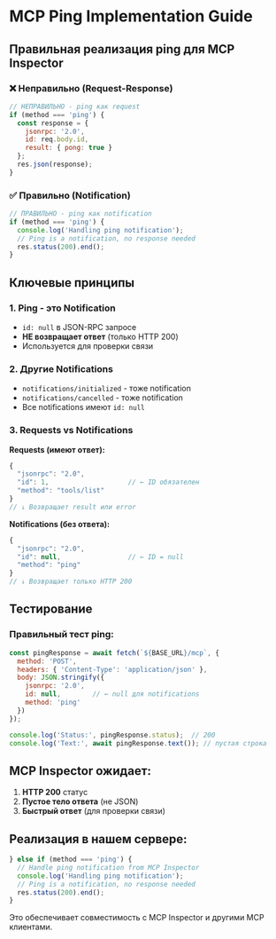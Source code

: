 # MCP Ping Implementation Guide

## Правильная реализация ping для MCP Inspector

### ❌ Неправильно (Request-Response)
```javascript
// НЕПРАВИЛЬНО - ping как request
if (method === 'ping') {
  const response = {
    jsonrpc: '2.0',
    id: req.body.id,
    result: { pong: true }
  };
  res.json(response);
}
```

### ✅ Правильно (Notification)
```javascript
// ПРАВИЛЬНО - ping как notification
if (method === 'ping') {
  console.log('Handling ping notification');
  // Ping is a notification, no response needed
  res.status(200).end();
}
```

## Ключевые принципы

### 1. **Ping - это Notification**
- `id: null` в JSON-RPC запросе
- **НЕ возвращает ответ** (только HTTP 200)
- Используется для проверки связи

### 2. **Другие Notifications**
- `notifications/initialized` - тоже notification
- `notifications/cancelled` - тоже notification
- Все notifications имеют `id: null`

### 3. **Requests vs Notifications**

**Requests (имеют ответ):**
```javascript
{
  "jsonrpc": "2.0",
  "id": 1,                    // ← ID обязателен
  "method": "tools/list"
}
// ↓ Возвращает result или error
```

**Notifications (без ответа):**
```javascript
{
  "jsonrpc": "2.0",
  "id": null,                 // ← ID = null
  "method": "ping"
}
// ↓ Возвращает только HTTP 200
```

## Тестирование

### Правильный тест ping:
```javascript
const pingResponse = await fetch(`${BASE_URL}/mcp`, {
  method: 'POST',
  headers: { 'Content-Type': 'application/json' },
  body: JSON.stringify({
    jsonrpc: '2.0',
    id: null,        // ← null для notifications
    method: 'ping'
  })
});

console.log('Status:', pingResponse.status);  // 200
console.log('Text:', await pingResponse.text()); // пустая строка
```

## MCP Inspector ожидает:
1. **HTTP 200** статус
2. **Пустое тело ответа** (не JSON)
3. **Быстрый ответ** (для проверки связи)

## Реализация в нашем сервере:
```javascript
} else if (method === 'ping') {
  // Handle ping notification from MCP Inspector
  console.log('Handling ping notification');
  // Ping is a notification, no response needed
  res.status(200).end();
}
```

Это обеспечивает совместимость с MCP Inspector и другими MCP клиентами.
